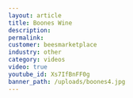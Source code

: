 ```yaml
---
layout: article
title: Boones Wine
description:
permalink:
customer: beesmarketplace
industry: other
category: videos
video: true
youtube_id: Xs7IfBnFF0g
banner_path: /uploads/boones4.jpg
---
```




